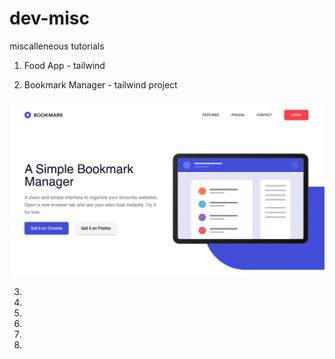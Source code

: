 # dev-misc

miscalleneous tutorials

1. Food App - tailwind 


2. Bookmark Manager - tailwind project

![alt text](./readme-images/bookmark.png)


3. 

4. 

5. 

6. 

7. 

8.
